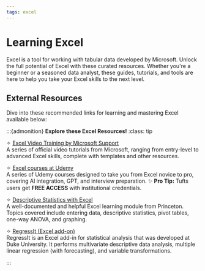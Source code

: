 ```yaml
---
tags: excel
---
```



# Learning Excel

Excel is a tool for working with tabular data developed by Microsoft. Unlock the full potential of Excel with these curated resources. Whether you're a beginner or a seasoned data analyst, these guides, tutorials, and tools are here to help you take your Excel skills to the next level. 

## External Resources
Dive into these recommended links for learning and mastering Excel available below:

:::{admonition} **Explore these Excel Resources!**
:class: tip  

✧ [Excel Video Training by Microsoft Support](https://support.microsoft.com/en-us/office/excel-video-training-9bc05390-e94c-46af-a5b3-d7c22f6990bb)  
   A series of official video tutorials from Microsoft, ranging from entry-level to advanced Excel skills, complete with templates and other resources. 

✧ [Excel courses at Udemy](https://www.udemy.com/courses/search/?src=ukw&q=excel)  
   A series of Udemy courses designed to take you from Excel novice to pro, covering AI integration, GPT, and interview preparation. 
   ✨ **Pro Tip:** Tufts users get **FREE ACCESS** with institutional credentials. 

✧ [Descriptive Statistics with Excel](https://www.princeton.edu/~otorres/Excel/)  
   A well-documented and helpful Excel learning module from Princeton. Topics covered include entering data, descriptive statistics, pivot tables, one-way ANOVA, and graphing.

✧ [RegressIt (Excel add-on)](https://regressit.com/index.html#/)  
   RegressIt is an Excel add-in for statistical analysis that was developed at Duke University. It performs multivariate descriptive data analysis, multiple linear regression (with forecasting), and variable transformations. 

:::


